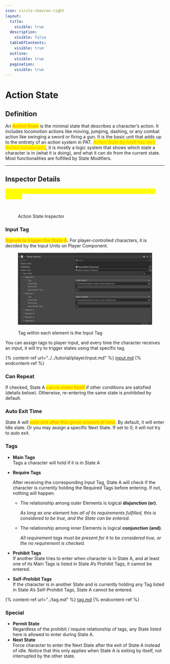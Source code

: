 ```yaml
---
icon: circle-chevron-right
layout:
  title:
    visible: true
  description:
    visible: false
  tableOfContents:
    visible: true
  outline:
    visible: true
  pagination:
    visible: true
---
```


# Action State

## Definition

An <mark style="color:orange;">**Action State**</mark> is the minimal state that describes a character’s action. It includes locomotion actions like moving, jumping, dashing, or any combat action like swinging a sword or firing a gun. It is the basic unit that adds up to the entirety of an action system in PAT. <mark style="color:orange;">Action State by itself has very limited functionality</mark>, it is mostly a logic system that shows which state a character is in (what it is doing), and what it can do from the current state. Most functionalities are fulfilled by State Modifiers.

***

## Inspector Details

<mark style="color:yellow;">(All following description assumes the described Action State named as State A)</mark>

<figure><img src="https://lh7-rt.googleusercontent.com/docsz/AD_4nXe-p9tvInwbfoQp8LMyLjCDoIEDHaDRcylXHZL9gSJ2Ng6TdXtSXx0zXwBXnCYjkIvQaz5lsWVpso6T5qtv_RMOiS54QdOo5rrX8Ca2ua9ppGgoV2MWFda3aErm6aYY4dNn3pcszf02LAjjCRJc7zU_22U?key=wjgYipemgHjXa5pb_ZH-6A" alt=""><figcaption><p>Action State Inspector</p></figcaption></figure>

### Input Tag

<mark style="color:orange;">**Signals to trigger the State A**</mark>**.** For player-controlled characters, it is decided by the Input Units on Player Component.

<figure><img src="../../.gitbook/assets/image (2) (1) (1) (1).png" alt=""><figcaption><p>Tag within each element is the Input Tag</p></figcaption></figure>

You can assign tags to player input, and every time the character receives an input, it will try to trigger states using that specific tag.

{% content-ref url="../../tutorial/player/input.md" %}
[input.md](../../tutorial/player/input.md)
{% endcontent-ref %}

### Can Repeat

If checked, State A <mark style="color:orange;">**can re-enter itself**</mark> if other conditions are satisfied (details below). Otherwise, re-entering the same state is prohibited by default.

### Auto Exit Time

State A will <mark style="color:orange;">**auto exit after this given amount of time**</mark>. By default, it will enter Idle state. Or you may assign a specific Next State. If set to 0, it will not try to auto exit.

### Tags

* **Main Tags**\
  Tags a character will hold if it is in State A
*   **Require Tags**

    After receiving the corresponding Input Tag, State A will check if the character is currently holding the Required Tags before entering. If not, nothing will happen.&#x20;

    *   The relationship among outer Elements is logical **disjunction (or)**.&#x20;

        _As long as one element has all of its requirements fulfilled, this is considered to be true, and the State can be entered._&#x20;
    *   The relationship among inner Elements is logical **conjunction (and)**.&#x20;

        _All requirement tags must be present for it to be considered true, or the no requirement is checked._
* **Prohibit Tags**\
  If another State tries to enter when character is in State A, and at least one of its Main Tags is listed in State A’s Prohibit Tags, it cannot be entered.
* **Self-Prohibit Tags**\
  If the character is in another State and is currently holding any Tag listed in State A’s Self-Prohibit Tags, State A cannot be entered.

{% content-ref url="../tag.md" %}
[tag.md](../tag.md)
{% endcontent-ref %}

### Special

* **Permit State**\
  Regardless of the prohibit / require relationship of tags, any State listed here is allowed to enter during State A.
* **Next State**\
  Force character to enter the Next State after the exit of State A instead of idle. Notice that this only applies when State A is exiting by itself, not interrupted by the other state.





